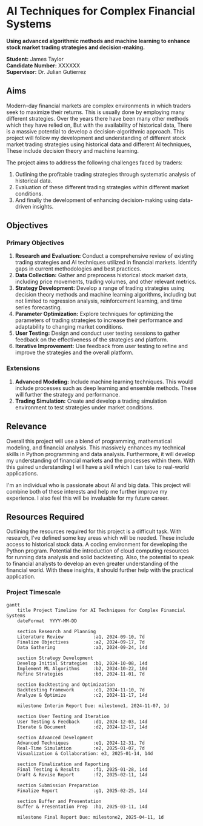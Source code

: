 # AI Techniques for Complex Financial Systems

**Using advanced algorithmic methods and machine learning to enhance stock market trading strategies and decision-making.**

**Student:** James Taylor  
**Candidate Number:** XXXXXX  
**Supervisor:** Dr. Julian Gutierrez  

## Aims

Modern-day financial markets are complex environments in which traders seek to maximize their returns. This is usually done by employing many different strategies. Over the years there have been many other methods which they have relied on, But with the availability of historical data, There is a massive potential to develop a decision-algorithmic approach. This project will follow my development and understanding of different stock market trading strategies using historical data and different AI techniques, These include decision theory and machine learning.

The project aims to address the following challenges faced by traders:

1. Outlining the profitable trading strategies through systematic analysis of historical data.
2. Evaluation of these different trading strategies within different market conditions.
3. And finally the development of enhancing decision-making using data-driven insights.

## Objectives

### Primary Objectives

1. **Research and Evaluation:** Conduct a comprehensive review of existing trading strategies and AI techniques utilized in financial markets. Identify gaps in current methodologies and best practices.
2. **Data Collection:** Gather and preprocess historical stock market data, including price movements, trading volumes, and other relevant metrics.
3. **Strategy Development:** Develop a range of trading strategies using decision theory methods and machine learning algorithms, including but not limited to regression analysis, reinforcement learning, and time series forecasting.
4. **Parameter Optimization:** Explore techniques for optimizing the parameters of trading strategies to increase their performance and adaptability to changing market conditions.
5. **User Testing:** Design and conduct user testing sessions to gather feedback on the effectiveness of the strategies and platform.
6. **Iterative Improvement:** Use feedback from user testing to refine and improve the strategies and the overall platform.

### Extensions

1. **Advanced Modeling:** Include machine learning techniques. This would include processes such as deep learning and ensemble methods. These will further the strategy and performance.
2. **Trading Simulation:** Create and develop a trading simulation environment to test strategies under market conditions.

## Relevance

Overall this project will use a blend of programming, mathematical modeling, and financial analysis. This massively enhances my technical skills in Python programming and data analysis. Furthermore, it will develop my understanding of financial markets and the processes within them. With this gained understanding I will have a skill which I can take to real-world applications.

I'm an individual who is passionate about AI and big data. This project will combine both of these interests and help me further improve my experience. I also feel this will be invaluable for my future career.

## Resources Required

Outlining the resources required for this project is a difficult task. With research, I've defined some key areas which will be needed. These include access to historical stock data. A coding environment for developing the Python program. Potential the introduction of cloud computing resources for running data analysis and solid backtesting. Also, the potential to speak to financial analysts to develop an even greater understanding of the financial world. With these insights, it should further help with the practical application.

### Project Timescale

```mermaid
gantt
    title Project Timeline for AI Techniques for Complex Financial Systems
    dateFormat  YYYY-MM-DD
    
    section Research and Planning
    Literature Review           :a1, 2024-09-10, 7d
    Finalize Objectives         :a2, 2024-09-17, 7d
    Data Gathering              :a3, 2024-09-24, 14d

    section Strategy Development
    Develop Initial Strategies  :b1, 2024-10-08, 14d
    Implement ML Algorithms     :b2, 2024-10-22, 10d
    Refine Strategies           :b3, 2024-11-01, 7d

    section Backtesting and Optimization
    Backtesting Framework       :c1, 2024-11-10, 7d
    Analyze & Optimize          :c2, 2024-11-17, 14d
    
    milestone Interim Report Due: milestone1, 2024-11-07, 1d

    section User Testing and Iteration
    User Testing & Feedback     :d1, 2024-12-03, 14d
    Iterate & Document          :d2, 2024-12-17, 14d

    section Advanced Development
    Advanced Techniques         :e1, 2024-12-31, 7d
    Real-Time Simulation        :e2, 2025-01-07, 7d
    Visualization & Collaboration: e3, 2025-01-14, 14d

    section Finalization and Reporting
    Final Testing & Results     :f1, 2025-01-28, 14d
    Draft & Revise Report       :f2, 2025-02-11, 14d

    section Submission Preparation
    Finalize Report             :g1, 2025-02-25, 14d
    
    section Buffer and Presentation
    Buffer & Presentation Prep  :h1, 2025-03-11, 14d

    milestone Final Report Due: milestone2, 2025-04-11, 1d
```
